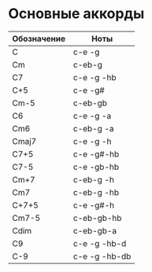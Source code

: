 #  Основные аккорды

| Обозначение | Ноты          |
| ---         | ---           |
| C           | c-e -g        |
| Cm          | c-eb-g        |
| C7          | c-e -g -hb    |
| C+5         | c-e -g#       |
| Cm-5        | c-eb-gb       |
| C6          | c-e -g -a     |
| Cm6         | c-eb-g -a     |
| Cmaj7       | c-e -g -h     |
| C7+5        | c-e -g#-hb    |
| C7-5        | c-e -gb-hb    |
| Cm+7        | c-eb-g -h     |
| Cm7         | c-eb-g -hb    |
| C+7+5       | c-e -g#-h     |
| Cm7-5       | c-eb-gb-hb    |
| Cdim        | c-eb-gb-a     |
| C9          | c-e -g -hb-d  |
| C-9         | c-e -g -hb-db |
